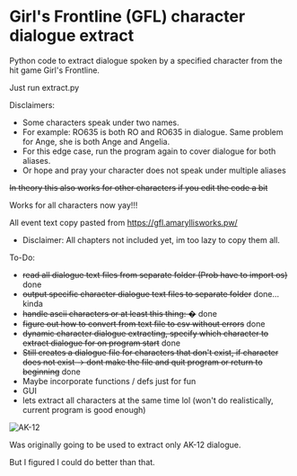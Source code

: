 # Girl's Frontline (GFL) character dialogue extract
Python code to extract dialogue spoken by a specified character from the hit game Girl's Frontline.

Just run extract.py

Disclaimers:
- Some characters speak under two names.
- For example: RO635 is both RO and RO635 in dialogue. Same problem for Ange, she is both Ange and Angelia.
- For this edge case, run the program again to cover dialogue for both aliases.
- Or hope and pray your character does not speak under multiple aliases

~~In theory this also works for other characters if you edit the code a bit~~

Works for all characters now yay!!!


All event text copy pasted from https://gfl.amaryllisworks.pw/
- Disclaimer: All chapters not included yet, im too lazy to copy them all.


To-Do:
- ~~read all dialogue text files from separate folder (Prob have to import os)~~ done
- ~~output specific character dialogue text files to separate folder~~ done... kinda
- ~~handle ascii characters or at least this thing: �~~ done
- ~~figure out how to convert from text file to csv without errors~~ done
- ~~dynamic character dialogue extracting, specify which character to extract dialogue for on program start~~ done
- ~~Still creates a dialogue file for characters that don't exist, if character does not exist -> dont make the file and quit program or return to beginning~~ done
- Maybe incorporate functions / defs just for fun
- GUI
- lets extract all characters at the same time lol (won't do realistically, current program is good enough)

![AK-12](https://cdn.discordapp.com/attachments/923718033942401065/1106834144849313792/upscaledAK12edit_2.png)

Was originally going to be used to extract only AK-12 dialogue.

But I figured I could do better than that.
